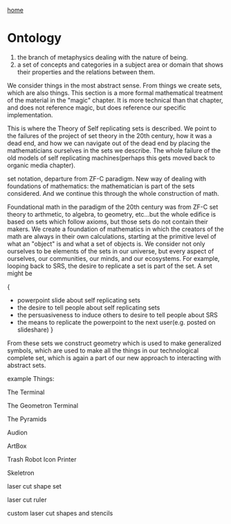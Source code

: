[home](index.html)

# Ontology

1. the branch of metaphysics dealing with the nature of being.
2. a set of concepts and categories in a subject area or domain that shows their properties and the relations between them.

We consider things in the most abstract sense.  From things we create sets, which are also things.  This section is a more formal mathematical treatment of the material in the "magic" chapter.  It is more technical than that chapter, and does not reference magic, but does reference our specific implementation. 

This is where the Theory of Self replicating sets is described. We point to the failures of the project of set theory in the 20th century, how it was a dead end, and how we can navigate out of the dead end by placing the mathematicians ourselves in the sets we describe. The whole failure of the old models of self replicating machines(perhaps this gets moved back to organic media chapter).  

set notation, departure from ZF-C paradigm. New way of dealing with foundations of mathematics: the mathematician is part of the sets considered.  And we continue this through the whole construction of math.  

Foundational math in the paradigm of the 20th century was from ZF-C set theory to arthmetic, to algebra, to geometry, etc...but the whole edifice is based on sets which follow axioms, but those sets do not contain their makers.  We create a foundation of mathematics in which the creators of the math are always in their own calculations, starting at the primitive level of what an "object" is and what a set of objects is.  We consider not only ourselves to be elements of the sets in our universe, but every aspect of ourselves, our communities, our minds, and our ecosystems.  For example, looping back to SRS, the desire to replicate a set is part of the set.  A set might be 

{
 - powerpoint slide about self replicating sets
 - the desire to tell people about self replicating sets
 - the persuasiveness to induce others to desire to tell people about SRS
 - the means to replicate the powerpoint to the next user(e.g. posted on slideshare)
}

From these sets we construct geometry which is used to make generalized symbols, which are used to make all the things in our technological complete set, which is again a part of our new approach to interacting with abstract sets.


example Things:

The Terminal

The Geometron Terminal

The Pyramids

Audion

ArtBox

Trash Robot Icon Printer

Skeletron

laser cut shape set

laser cut ruler

custom laser cut shapes and stencils